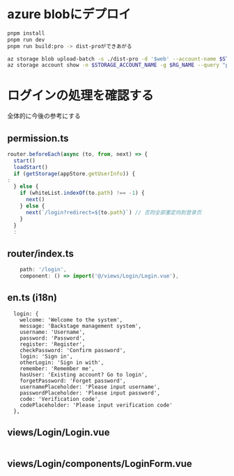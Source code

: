 # azure blobにデプロイ

```bash
pnpm install
pnpm run dev
pnpm run build:pro -> dist-proができあがる
```


```bash
az storage blob upload-batch -s ./dist-pro -d '$web' --account-name $STORAGE_ACCOUNT_NAME --overwrite
az storage account show -n $STORAGE_ACCOUNT_NAME -g $RG_NAME --query "primaryEndpoints.web" --output tsv
```



# ログインの処理を確認する

全体的に今後の参考にする

## permission.ts
```javascript
router.beforeEach(async (to, from, next) => {
  start()
  loadStart()
  if (getStorage(appStore.getUserInfo)) {
:
  } else {
    if (whiteList.indexOf(to.path) !== -1) {
      next()
    } else {
      next(`/login?redirect=${to.path}`) // 否则全部重定向到登录页
    }
  }
  :
```

## router/index.ts
```javascript
    path: '/login',
    component: () => import('@/views/Login/Login.vue'),
```
## en.ts (i18n)
```
  login: {
    welcome: 'Welcome to the system',
    message: 'Backstage management system',
    username: 'Username',
    password: 'Password',
    register: 'Register',
    checkPassword: 'Confirm password',
    login: 'Sign in',
    otherLogin: 'Sign in with',
    remember: 'Remember me',
    hasUser: 'Existing account? Go to login',
    forgetPassword: 'Forget password',
    usernamePlaceholder: 'Please input username',
    passwordPlaceholder: 'Please input password',
    code: 'Verification code',
    codePlaceholder: 'Please input verification code'
  },
```
## views/Login/Login.vue
```javascript

```

## views/Login/components/LoginForm.vue
```javascript

```
